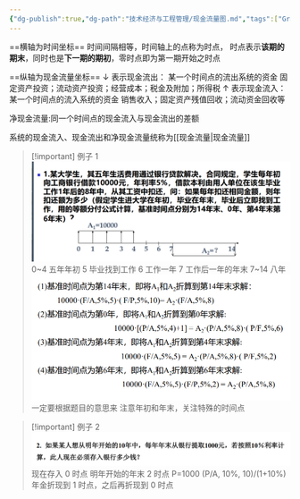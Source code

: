 ```yaml
---
{"dg-publish":true,"dg-path":"技术经济与工程管理/现金流量图.md","tags":["Graph"],"permalink":"/技术经济与工程管理/现金流量图/","dgPassFrontmatter":true,"noteIcon":"","created":"2024-05-21T15:20:28.493+08:00","updated":"2025-08-03T10:59:31.784+08:00"}
---
```




==横轴为时间坐标==
时间间隔相等，时间轴上的点称为时点，
时点表示**该期的期末**，同时也是**下一期的期初**，零时点即为第一期开始之时点

==纵轴为现金流量坐标==
$\downarrow$ 表示现金流出：
某一个时间点的流出系统的资金 
	固定资产投资；流动资产投资；经营成本；税金及附加；所得税
$\uparrow$ 表示现金流入：
某一个时间点的流入系统的资金 
	销售收入；固定资产残值回收；流动资金回收等

净现金流量:同一个时间点的现金流入与现金流出的差额

系统的现金流入、现金流出和净现金流量统称为[[现金流量\|现金流量]]


>[!important]  例子 1
![Functional files/Photo Resources/Pasted image 20240401231101.png](../img/user/Functional%20files/Photo%20Resources/Pasted%20image%2020240401231101.png)
 0~4  五年年初
5 毕业找到工作
6  工作一年
7 工作后一年的年末
7~14  八年
![Functional files/Photo Resources/Pasted image 20240401232331.png](../img/user/Functional%20files/Photo%20Resources/Pasted%20image%2020240401232331.png)
一定要根据题目的意思来
注意年初和年末，关注特殊的时间点

>[!important] 例子 2
>![Functional files/Photo Resources/Pasted image 20240425210606.png](../img/user/Functional%20files/Photo%20Resources/Pasted%20image%2020240425210606.png)
>现在存入 0 时点
>明年开始的年末 2 时点
>P=1000 (P/A, 10%, 10)/(1+10%)
>年金折现到 1 时点，之后再折现到 0 时点

